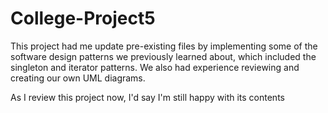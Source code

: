# College-Project5

This project had me update pre-existing files by implementing some of the software design patterns we previously learned about, which included the singleton and iterator patterns. We also had experience reviewing and creating our own UML diagrams.

As I review this project now, I'd say I'm still happy with its contents
